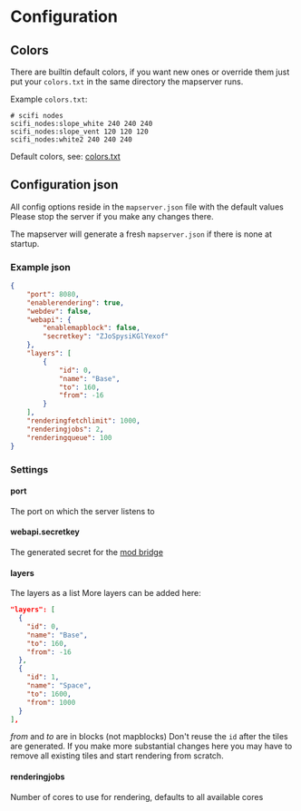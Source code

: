 
# Configuration

## Colors

There are builtin default colors, if you want new ones or override them
just put your `colors.txt` in the same directory the mapserver runs.

Example `colors.txt`:
```
# scifi nodes
scifi_nodes:slope_white 240 240 240
scifi_nodes:slope_vent 120 120 120
scifi_nodes:white2 240 240 240
```

Default colors, see: [colors.txt](../server/static/colors.txt)

## Configuration json

All config options reside in the `mapserver.json` file with the default values
Please stop the server if you make any changes there.

The mapserver will generate a fresh `mapserver.json` if there is none at startup.

### Example json
```json
{
	"port": 8080,
	"enablerendering": true,
	"webdev": false,
	"webapi": {
		"enablemapblock": false,
		"secretkey": "ZJoSpysiKGlYexof"
	},
	"layers": [
		{
			"id": 0,
			"name": "Base",
			"to": 160,
			"from": -16
		}
	],
	"renderingfetchlimit": 1000,
	"renderingjobs": 2,
	"renderingqueue": 100
}
```

### Settings

#### port
The port on which the server listens to

#### webapi.secretkey
The generated secret for the [mod bridge](./install)

#### layers
The layers as a list
More layers can be added here:
```json
"layers": [
  {
    "id": 0,
    "name": "Base",
    "to": 160,
    "from": -16
  },
  {
    "id": 1,
    "name": "Space",
    "to": 1600,
    "from": 1000
  }
],
```
*from* and *to* are in blocks (not mapblocks)
Don't reuse the `id` after the tiles are generated.
If you make more substantial changes here you may have to remove all
existing tiles and start rendering from scratch.

#### renderingjobs
Number of cores to use for rendering, defaults to all available cores
